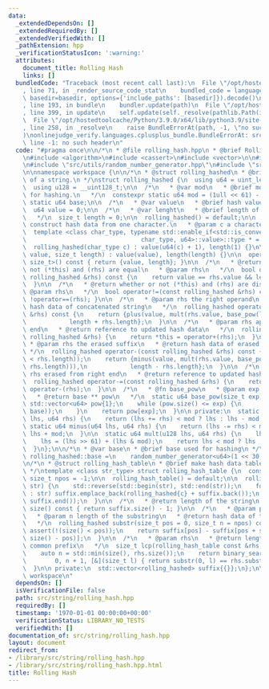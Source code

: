 ```yaml
---
data:
  _extendedDependsOn: []
  _extendedRequiredBy: []
  _extendedVerifiedWith: []
  _pathExtension: hpp
  _verificationStatusIcon: ':warning:'
  attributes:
    document_title: Rolling Hash
    links: []
  bundledCode: "Traceback (most recent call last):\n  File \"/opt/hostedtoolcache/Python/3.9.0/x64/lib/python3.9/site-packages/onlinejudge_verify/documentation/build.py\"\
    , line 71, in _render_source_code_stat\n    bundled_code = language.bundle(stat.path,\
    \ basedir=basedir, options={'include_paths': [basedir]}).decode()\n  File \"/opt/hostedtoolcache/Python/3.9.0/x64/lib/python3.9/site-packages/onlinejudge_verify/languages/cplusplus.py\"\
    , line 193, in bundle\n    bundler.update(path)\n  File \"/opt/hostedtoolcache/Python/3.9.0/x64/lib/python3.9/site-packages/onlinejudge_verify/languages/cplusplus_bundle.py\"\
    , line 399, in update\n    self.update(self._resolve(pathlib.Path(included), included_from=path))\n\
    \  File \"/opt/hostedtoolcache/Python/3.9.0/x64/lib/python3.9/site-packages/onlinejudge_verify/languages/cplusplus_bundle.py\"\
    , line 258, in _resolve\n    raise BundleErrorAt(path, -1, \"no such header\"\
    )\nonlinejudge_verify.languages.cplusplus_bundle.BundleErrorAt: src/utils/binary_search.hpp:\
    \ line -1: no such header\n"
  code: "#pragma once\n\n/*\n * @file rolling_hash.hpp\n * @brief Rolling Hash\n */\n\
    \n#include <algorithm>\n#include <cassert>\n#include <vector>\n\n#include \"src/utils/binary_search.hpp\"\
    \n#include \"src/utils/random_number_generator.hpp\"\n#include \"src/utils/sfinae.hpp\"\
    \n\nnamespace workspace {\n\n/*\n * @struct rolling_hashed\n * @brief hash data\
    \ of a string.\n */\nstruct rolling_hashed {\n  using u64 = uint_least64_t;\n\
    \  using u128 = __uint128_t;\n\n  /*\n   * @var mod\n   * @brief modulus used\
    \ for hashing.\n   */\n  constexpr static u64 mod = (1ull << 61) - 1;\n\n  const\
    \ static u64 base;\n\n  /*\n   * @var value\n   * @brief hash value.\n   */\n\
    \  u64 value = 0;\n\n  /*\n   * @var lenght\n   * @brief length of the string.\n\
    \   */\n  size_t length = 0;\n\n  rolling_hashed() = default;\n\n  /*\n   * @brief\
    \ construct hash data from one character.\n   * @param c a character\n   */\n\
    \  template <class char_type, typename std::enable_if<std::is_convertible<\n \
    \                                char_type, u64>::value>::type * = nullptr>\n\
    \  rolling_hashed(char_type c) : value(u64(c) + 1), length(1) {}\n\n  rolling_hashed(u64\
    \ value, size_t length) : value(value), length(length) {}\n\n  operator std::pair<u64,\
    \ size_t>() const { return {value, length}; }\n\n  /*\n   * @return whether or\
    \ not (*this) and (rhs) are equal\n   * @param rhs\n   */\n  bool operator==(const\
    \ rolling_hashed &rhs) const {\n    return value == rhs.value && length == rhs.length;\n\
    \  }\n\n  /*\n   * @return whether or not (*this) and (rhs) are distinct\n   *\
    \ @param rhs\n   */\n  bool operator!=(const rolling_hashed &rhs) const { return\
    \ !operator==(rhs); }\n\n  /*\n   * @param rhs the right operand\n   * @return\
    \ hash data of concatenated string\n   */\n  rolling_hashed operator+(const rolling_hashed\
    \ &rhs) const {\n    return {plus(value, mult(rhs.value, base_pow(length))),\n\
    \            length + rhs.length};\n  }\n\n  /*\n   * @param rhs appended to right\
    \ end\n   * @return reference to updated hash data\n   */\n  rolling_hashed operator+=(const\
    \ rolling_hashed &rhs) {\n    return *this = operator+(rhs);\n  }\n\n  /*\n  \
    \ * @param rhs the erased suffix\n   * @return hash data of erased string\n  \
    \ */\n  rolling_hashed operator-(const rolling_hashed &rhs) const {\n    assert(!(length\
    \ < rhs.length));\n    return {minus(value, mult(rhs.value, base_pow(length -\
    \ rhs.length))),\n            length - rhs.length};\n  }\n\n  /*\n   * @param\
    \ rhs erased from right end\n   * @return reference to updated hash data\n   */\n\
    \  rolling_hashed operator-=(const rolling_hashed &rhs) {\n    return *this =\
    \ operator-(rhs);\n  }\n\n  /*\n   * @fn base_pow\n   * @param exp the exponent\n\
    \   * @return base ** pow\n   */\n  static u64 base_pow(size_t exp) {\n    static\
    \ std::vector<u64> pow{1};\n    while (pow.size() <= exp) {\n      pow.emplace_back(mult(pow.back(),\
    \ base));\n    }\n    return pow[exp];\n  }\n\n private:\n  static u64 plus(u64\
    \ lhs, u64 rhs) {\n    return (lhs += rhs) < mod ? lhs : lhs - mod;\n  }\n\n \
    \ static u64 minus(u64 lhs, u64 rhs) {\n    return (lhs -= rhs) < mod ? lhs :\
    \ lhs + mod;\n  }\n\n  static u64 mult(u128 lhs, u64 rhs) {\n    lhs *= rhs;\n\
    \    lhs = (lhs >> 61) + (lhs & mod);\n    return lhs < mod ? lhs : lhs - mod;\n\
    \  }\n};\n\n/*\n * @var base\n * @brief base used for hashing\n */\nconst rolling_hashed::u64\
    \ rolling_hashed::base =\n    random_number_generator<u64>(1 << 30, mod - 1)();\n\
    \n/*\n * @struct rolling_hash_table\n * @brief make hash data table of suffix.\n\
    \ */\ntemplate <class str_type> struct rolling_hash_table {\n  constexpr static\
    \ size_t npos = -1;\n\n  rolling_hash_table() = default;\n\n  rolling_hash_table(str_type\
    \ str) {\n    std::reverse(std::begin(str), std::end(str));\n    for (auto &&c\
    \ : str) suffix.emplace_back(rolling_hashed{c} + suffix.back());\n    std::reverse(suffix.begin(),\
    \ suffix.end());\n  }\n\n  /*\n   * @return length of the string\n   */\n  size_t\
    \ size() const { return suffix.size() - 1; }\n\n  /*\n   * @param pos start position\n\
    \   * @param n length of the substring\n   * @return hash data of the substring\n\
    \   */\n  rolling_hashed substr(size_t pos = 0, size_t n = npos) const {\n   \
    \ assert(!(size() < pos));\n    return suffix[pos] - suffix[pos + std::min(n,\
    \ size() - pos)];\n  }\n\n  /*\n   * @param rhs\n   * @return length of the longest\
    \ common prefix\n   */\n  size_t lcp(rolling_hash_table const &rhs) const {\n\
    \    auto n = std::min(size(), rhs.size());\n    return binary_search<size_t>(\n\
    \        0, n + 1, [&](size_t l) { return substr(0, l) == rhs.substr(0, l); });\n\
    \  }\n\n private:\n  std::vector<rolling_hashed> suffix{{}};\n};\n\n}  // namespace\
    \ workspace\n"
  dependsOn: []
  isVerificationFile: false
  path: src/string/rolling_hash.hpp
  requiredBy: []
  timestamp: '1970-01-01 00:00:00+00:00'
  verificationStatus: LIBRARY_NO_TESTS
  verifiedWith: []
documentation_of: src/string/rolling_hash.hpp
layout: document
redirect_from:
- /library/src/string/rolling_hash.hpp
- /library/src/string/rolling_hash.hpp.html
title: Rolling Hash
---
```

